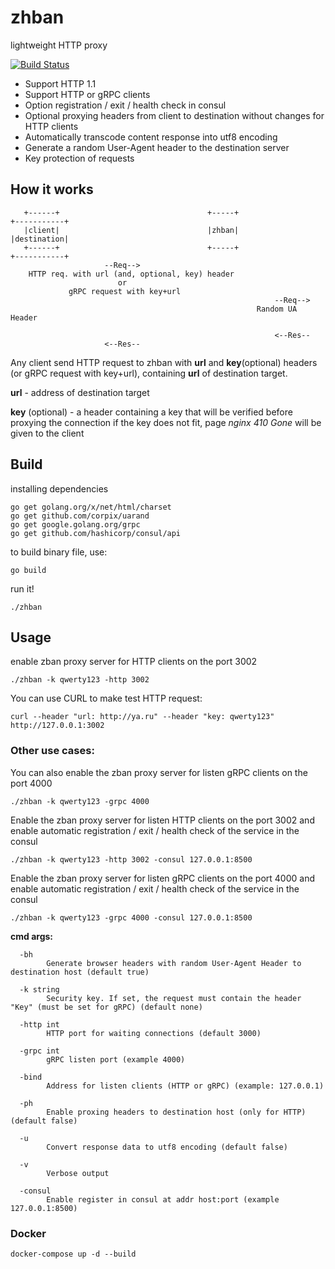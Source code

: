 # zhban
lightweight HTTP proxy

[![Build Status](https://travis-ci.com/poloten4ik100/zhban.svg?branch=master)](https://travis-ci.com/poloten4ik100/zhban)

* Support HTTP 1.1
* Support HTTP or gRPC clients
* Option registration / exit / health check in consul
* Optional proxying headers from client to destination without changes for HTTP clients
* Automatically transcode content response into utf8 encoding
* Generate a random User-Agent header to the destination server
* Key protection of requests

## How it works

```
   +------+                                 +-----+                     +-----------+
   |client|                                 |zhban|                     |destination|
   +------+                                 +-----+                     +-----------+
                     --Req-->       
    HTTP req. with url (and, optional, key) header
                        or
             gRPC request with key+url
                                                           --Req-->
                                                       Random UA Header
                                                        
                                                           <--Res--
                     <--Res--
```

Any client send HTTP request to zhban with **url** and **key**(optional) headers (or gRPC request with key+url), containing **url** of destination target.

**url** - address of destination target

**key** (optional) - a header containing a key that will be verified before proxying the connection
if the key does not fit, page *nginx 410 Gone* will be given to the client

## Build

installing dependencies

```
go get golang.org/x/net/html/charset
go get github.com/corpix/uarand
go get google.golang.org/grpc
go get github.com/hashicorp/consul/api
```

to build binary file, use:

```
go build
```

run it!

```
./zhban
```
## Usage

enable zban proxy server for HTTP clients on the port 3002

```
./zhban -k qwerty123 -http 3002
```

You can use CURL to make test HTTP request:

```
curl --header "url: http://ya.ru" --header "key: qwerty123" http://127.0.0.1:3002
```

### Other use cases:

You can also enable the zban proxy server for listen gRPC clients on the port 4000

```
./zhban -k qwerty123 -grpc 4000
```

Enable the zban proxy server for listen HTTP clients on the port 3002 and enable automatic registration / exit / health check of the service in the consul

```
./zhban -k qwerty123 -http 3002 -consul 127.0.0.1:8500
```

Enable the zban proxy server for listen gRPC clients on the port 4000 and enable automatic registration / exit / health check of the service in the consul

```
./zhban -k qwerty123 -grpc 4000 -consul 127.0.0.1:8500
```

**cmd args:**
```
  -bh
        Generate browser headers with random User-Agent Header to destination host (default true)
        
  -k string
        Security key. If set, the request must contain the header "Key" (must be set for gRPC) (default none)
        
  -http int
        HTTP port for waiting connections (default 3000)

  -grpc int
        gRPC listen port (example 4000)

  -bind
        Address for listen clients (HTTP or gRPC) (example: 127.0.0.1)
        
  -ph
        Enable proxing headers to destination host (only for HTTP) (default false)
        
  -u
        Convert response data to utf8 encoding (default false)
        
  -v    
        Verbose output

  -consul
        Enable register in consul at addr host:port (example 127.0.0.1:8500)
```

### Docker

```
docker-compose up -d --build
```

